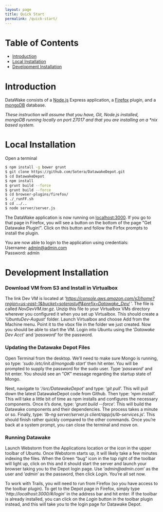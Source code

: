 ```yaml
---
layout: page
title: Quick Start
permalink: /quick-start/
---
```


# Table of Contents
- [Introduction](#introduction)
- [Local Installation](#installation)
- [Development Installation](#devinstallation)

# Introduction
DataWake consists of a [Node.js](https://nodejs.org/en/) Express application, a [Firefox](https://www.mozilla.org/en-US/firefox/new/) plugin, and a [mongoDB](https://www.mongodb.org/) database.

_These instruction will assume that you have, Git, Node.js installed, mongoDB running locally on port 27017 and that you are installing on a *nix based system._

# Local Installation
Open a terminal

```bash
$ npm install -g bower grunt  
$ git clone https://github.com/Sotera/DatawakeDepot.git  
$ cd DatawakeDepot  
$ npm install  
$ grunt build --force  
$ grunt build --force  
$ cd browser-plugins/firefox/  
$ ./_runFF.sh  
$ cd ../..  
$ node server/server.js  
```
  
The DataWake application is now running on [localhost:3000](http://localhost:3000). If you go to that page in Firefox, you will see a button on the bottom of the page "Get Datawake Plugin!". Click on this button and follow the Firfox prompts to install the plugin.

You are now able to login to the application using credentials:  
Username: admin@admin.com  
Password: admin  

# Development Installation
### Download VM from S3 and Install in Virtualbox
 
The link Dev VM is located at ‘_https://console.aws.amazon.com/s3/home?region=us-east-1&bucket=soterastuff&prefix=Datawake_Dev/_ ’.  The file is called _NovDevVM.tar.gz_.  Unzip this file to your Virtualbox VMs directory wherever you configured it when you set up Virtualbox.  This should create a ‘_UbuntuDev-August_’ folder.  Launch Virtualbox and choose Add from the Machine menu.  Point it to the vbox file in the folder we just created.  Now you should be able to start the VM.  Login into Ubuntu using the ‘_Datawake Dev Acct_’  and ‘_password_’ for the password.
 
### Updating the Datawake Depot Files
 
Open Terminal from the desktop.  We’ll need to make sure Mongo is running, so type: ‘_sudo /etc/init.d/mongodb start_’ then hit enter.  You will be prompted to supply the password for the sudo user.  Type ‘_password_’ and hit enter.  You should see an “_OK_” message regarding the startup state of Mongo.
 
Next, navigate to ‘_/src/DatawakeDepot_’ and type: ‘_git pull_’.  This will pull down the latest DatawakeDepot code from Github.  Then type: ‘_npm install_’.  This will take a little bit of time as npm installs and configures the necessary components.  Once it’s done, type: ‘_grunt build --force_’.  This will build the Datawake components and their dependencies.  The process takes a minute or so.  Finally, type: ‘_lb-ng server/server.js client/app/js/lb-services.js_’.  This should finish rather quickly compared to the other commands.  Once you’re back at a system prompt, you can close the terminal and move on.
 
### Running Datawake
 
Launch Webstorm from the Applications location or the icon in the upper toolbar of Ubuntu.  Once Webstorm starts up, it will likely take a few minutes indexing the files.  When the Green “bug” icon in the top right of the toolbar will light up, click on this and it should start the server and launch your browser taking you to the Depot login page.  Use ‘_admin@admin.com_’ as the user and ‘_admin_’ as the password, then click _Login_.  You’re all set now.
 
To work with Trails, you will need to run from Firefox (so you have access to the toolbar plugin).  To get to the Depot page in Firefox, simply type ‘_http://localhost:3000/#/login_’ in the address bar and hit enter.  If the toolbar is already installed, you can click on the _Login_ button in the toolbar plugin instead, and this will take you to the login page for Datawake Depot.

